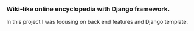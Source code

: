 ### Wiki-like online encyclopedia with Django framework.
In this project I was focusing on back end features and Django template.

